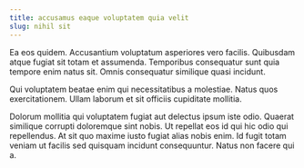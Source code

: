 ```yaml
---
title: accusamus eaque voluptatem quia velit
slug: nihil sit
---
```


Ea eos quidem. Accusantium voluptatum asperiores vero facilis. Quibusdam atque fugiat sit totam et assumenda. Temporibus consequatur sunt quia tempore enim natus sit. Omnis consequatur similique quasi incidunt.

Qui voluptatem beatae enim qui necessitatibus a molestiae. Natus quos exercitationem. Ullam laborum et sit officiis cupiditate mollitia.

Dolorum mollitia qui voluptatem fugiat aut delectus ipsum iste odio. Quaerat similique corrupti doloremque sint nobis. Ut repellat eos id qui hic odio qui repellendus. At sit quo maxime iusto fugiat alias nobis enim. Id fugit totam veniam ut facilis sed quisquam incidunt consequuntur. Natus non facere qui a.
